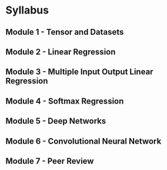 # Syllabus 

## Module 1 - Tensor and Datasets

## Module 2 - Linear Regression

## Module 3 - Multiple Input Output Linear Regression

## Module 4 - Softmax Regression

## Module 5 - Deep Networks

## Module 6 - Convolutional Neural Network

## Module 7 - Peer Review